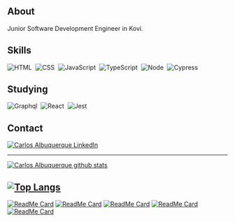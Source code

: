 ##  About
Junior Software Development Engineer in Kovi.

## Skills
![HTML](https://img.shields.io/badge/-HTML-F00?style=flat&logoColor=fff&logo=html5)&nbsp;
![CSS](https://img.shields.io/badge/-CSS-00F?style=flat&logoColor=fff&logo=css3)&nbsp;
![JavaScript](https://img.shields.io/badge/-JavaScript-FEAE32?style=flat&logoColor=fff&logo=javascript)&nbsp;
![TypeScript](https://img.shields.io/badge/-TypeScript-007ACC?style=flat&logoColor=fff&logo=typescript)&nbsp;
![Node](https://img.shields.io/badge/-Node.js-5B9856?style=flat&logoColor=fff&logo=node.js)&nbsp;
![Cypress](https://img.shields.io/badge/-Cypress-111111?style=flat&logoColor=fff&logo=cypress)&nbsp;

## Studying
![Graphql](https://img.shields.io/badge/-Graphql-e10098?style=flat&logoColor=fff&logo=graphql)&nbsp;
![React](https://img.shields.io/badge/-React.js-000000?style=flat&&logo=React)&nbsp;
![Jest](https://img.shields.io/badge/-Jest-000000?style=flat&&logo=Jest)&nbsp;


## Contact
[![Carlos Albuquerque LinkedIn](https://img.shields.io/badge/-LinkedIn-000000?style=flat&&logo=LinkedIn)](https://www.linkedin.com/in/carlos-albuquerque-639611162/)

---
[![Carlos Albuquerque github stats](https://github-readme-stats.vercel.app/api?username=CarlosAlbuquerque&count_private=true&show_icons=true&theme=blueberry)](https://github.com/CarlosAlbuquerque/github-readme-stats)

[![Top Langs](https://github-readme-stats.vercel.app/api/top-langs/?username=CarlosAlbuquerque&layout=compact&theme=blueberry)](https://github.com/anuraghazra/github-readme-stats)
---
[![ReadMe Card](https://github-readme-stats.vercel.app/api/pin/?username=CarlosAlbuquerque&repo=bootcampRocketseat&theme=blueberry)](https://github.com/CarlosAlbuquerque/bootcampRocketseat)
[![ReadMe Card](https://github-readme-stats.vercel.app/api/pin/?username=CarlosAlbuquerque&repo=games&theme=blueberry)](https://github.com/CarlosAlbuquerque/games)
[![ReadMe Card](https://github-readme-stats.vercel.app/api/pin/?username=CarlosAlbuquerque&repo=projectsDiscoverMarathon&theme=blueberry)](https://github.com/CarlosAlbuquerque/projectsDiscoverMarathon)
[![ReadMe Card](https://github-readme-stats.vercel.app/api/pin/?username=CarlosAlbuquerque&repo=programmingCourses&theme=blueberry)](https://github.com/CarlosAlbuquerque/programmingCourses)
[![ReadMe Card](https://github-readme-stats.vercel.app/api/pin/?username=CarlosAlbuquerque&repo=GithubExplorer&theme=blueberry)](https://github.com/CarlosAlbuquerque/GithubExplorer)
